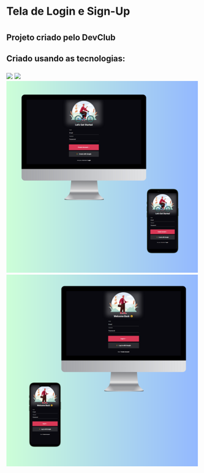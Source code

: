 <h1>Tela de Login e Sign-Up<h1/>

<h2>Projeto criado pelo DevClub<h2/>

<p>Criado usando as tecnologias:</p>
<img src="https://img.shields.io/badge/HTML5-E34F26?style=for-the-badge&logo=html5&logoColor=white" />
<img src="https://img.shields.io/badge/CSS3-1572B6?style=for-the-badge&logo=css3&logoColor=white" />
<br>
<img src="https://github.com/SamuelDias91/Projeto-Dev-Club---Tela-de-Login/blob/main/img/tela-login%20desktop-mobile%202.png?raw=true" width=500px />

<img src="https://github.com/SamuelDias91/Projeto-Dev-Club---Tela-de-Login/blob/main/img/tela-login%20desktop-mobile%201.png?raw=true" width=500px />
